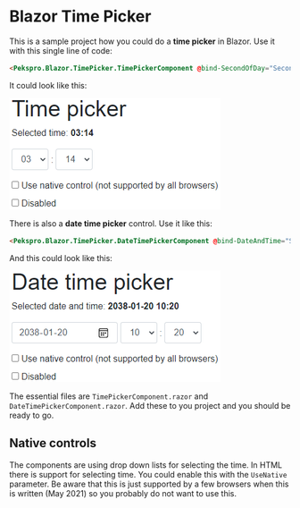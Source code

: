 # Blazor Time Picker

This is a sample project how you could do a **time picker** in Blazor. Use it
with this single line of code:

```html
<Pekspro.Blazor.TimePicker.TimePickerComponent @bind-SecondOfDay="SecondOfDay" />
```

It could look like this:

![Time picker](./Images/timepicker-original.png "Time picker")

There is also a **date time picker** control. Use it like this:

```html
<Pekspro.Blazor.TimePicker.DateTimePickerComponent @bind-DateAndTime="SelectedDateTime" />
```

And this could look like this:

![Date time picker](./Images/datetimepicker-original.png "Date time picker")

The essential files are `TimePickerComponent.razor` and `DateTimePickerComponent.razor`.
Add these to you project and you should be ready to go.

## Native controls

The components are using drop down lists for selecting the time. In HTML there is
support for selecting time. You could enable this with the `UseNative`
parameter. Be aware that this is just supported by a few browsers when this is
written (May 2021) so you probably do not want to use this.
